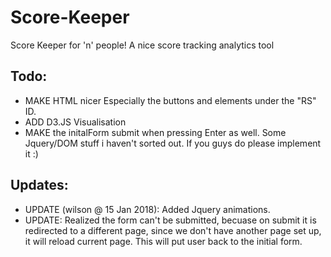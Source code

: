 # Score-Keeper
Score Keeper for 'n' people!
A nice score tracking analytics tool

## Todo:
* MAKE HTML nicer Especially the buttons and elements under the "RS" ID.
* ADD D3.JS Visualisation
* MAKE the initalForm submit when pressing Enter as well. Some Jquery/DOM stuff i haven't sorted out. If you guys do please implement it :)

## Updates:
* UPDATE (wilson @ 15 Jan 2018): Added Jquery animations. 
* UPDATE: Realized the form can't be submitted, becuase on submit it is redirected to a different page, since we don't have another page set up, it will reload current page. This will put user back to the initial form.
